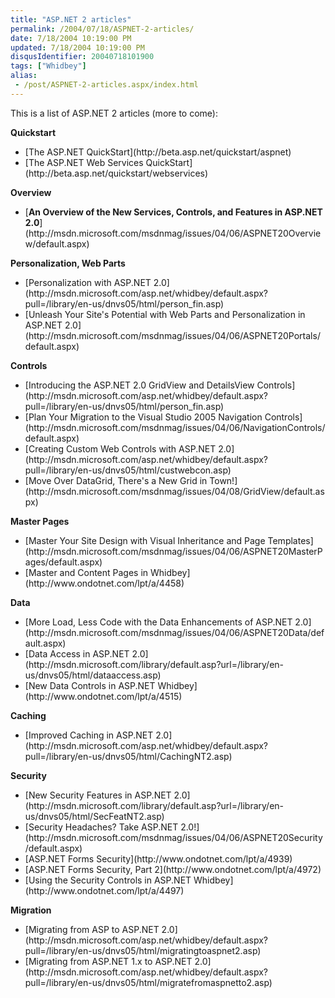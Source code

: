 ```yaml
---
title: "ASP.NET 2 articles"
permalink: /2004/07/18/ASPNET-2-articles/
date: 7/18/2004 10:19:00 PM
updated: 7/18/2004 10:19:00 PM
disqusIdentifier: 20040718101900
tags: ["Whidbey"]
alias:
 - /post/ASPNET-2-articles.aspx/index.html
---
```

This is a list of ASP.NET 2 articles (more to come):

<strong>Quickstart</strong>
<!-- more -->


<ul>
<li>[The ASP.NET QuickStart](http://beta.asp.net/quickstart/aspnet)</li>
<li>[The ASP.NET Web Services QuickStart](http://beta.asp.net/quickstart/webservices)</li></ul>


<strong>Overview</strong>

<ul>
<li>[<strong>An Overview of the New Services, Controls, and Features in ASP.NET 2.0</strong>](http://msdn.microsoft.com/msdnmag/issues/04/06/ASPNET20Overview/default.aspx)</li></ul>


<strong>Personalization, Web Parts</strong>

<ul>
<li>[Personalization with ASP.NET 2.0](http://msdn.microsoft.com/asp.net/whidbey/default.aspx?pull=/library/en-us/dnvs05/html/person_fin.asp)</li>
<li>[Unleash Your Site's Potential with Web Parts and Personalization in ASP.NET 2.0](http://msdn.microsoft.com/msdnmag/issues/04/06/ASPNET20Portals/default.aspx)</li></ul>


<strong>Controls</strong>

<ul>
<li>[Introducing the ASP.NET 2.0 GridView and DetailsView Controls](http://msdn.microsoft.com/asp.net/whidbey/default.aspx?pull=/library/en-us/dnvs05/html/person_fin.asp)</li>
<li>[Plan Your Migration to the Visual Studio 2005 Navigation Controls](http://msdn.microsoft.com/msdnmag/issues/04/06/NavigationControls/default.aspx)</li>
<li>[Creating Custom Web Controls with ASP.NET 2.0](http://msdn.microsoft.com/asp.net/whidbey/default.aspx?pull=/library/en-us/dnvs05/html/custwebcon.asp)</li>
<li>[Move Over DataGrid, There's a New Grid in Town!](http://msdn.microsoft.com/msdnmag/issues/04/08/GridView/default.aspx)</li></ul>


<strong>Master Pages</strong>

<ul>
<li>[Master Your Site Design with Visual Inheritance and Page Templates](http://msdn.microsoft.com/msdnmag/issues/04/06/ASPNET20MasterPages/default.aspx)</li>
<li>[Master and Content Pages in Whidbey](http://www.ondotnet.com/lpt/a/4458)</li></ul>


<strong>Data</strong>

<ul>
<li>[More Load, Less Code with the Data Enhancements of ASP.NET 2.0](http://msdn.microsoft.com/msdnmag/issues/04/06/ASPNET20Data/default.aspx)</li>
<li>[Data Access in ASP.NET 2.0](http://msdn.microsoft.com/library/default.asp?url=/library/en-us/dnvs05/html/dataaccess.asp)</li>
<li>[New Data Controls in ASP.NET Whidbey](http://www.ondotnet.com/lpt/a/4515)</li></ul>


<strong>Caching</strong>

<ul>
<li>[Improved Caching in ASP.NET 2.0](http://msdn.microsoft.com/asp.net/whidbey/default.aspx?pull=/library/en-us/dnvs05/html/CachingNT2.asp)</li></ul>


<strong>Security</strong>

<ul>
<li>[New Security Features in ASP.NET 2.0](http://msdn.microsoft.com/library/default.asp?url=/library/en-us/dnvs05/html/SecFeatNT2.asp)</li>
<li>[Security Headaches? Take ASP.NET 2.0!](http://msdn.microsoft.com/msdnmag/issues/04/06/ASPNET20Security/default.aspx)</li>
<li>[ASP.NET Forms Security](http://www.ondotnet.com/lpt/a/4939)</li>
<li>[ASP.NET Forms Security, Part 2](http://www.ondotnet.com/lpt/a/4972)</li>
<li>[Using the Security Controls in ASP.NET Whidbey](http://www.ondotnet.com/lpt/a/4497)</li></ul>


<strong>Migration</strong>

<ul>
<li>[Migrating from ASP to ASP.NET 2.0](http://msdn.microsoft.com/asp.net/whidbey/default.aspx?pull=/library/en-us/dnvs05/html/migratingtoaspnet2.asp)</li>
<li>[Migrating from ASP.NET 1.x to ASP.NET 2.0](http://msdn.microsoft.com/asp.net/whidbey/default.aspx?pull=/library/en-us/dnvs05/html/migratefromaspnetto2.asp)</li></ul>
